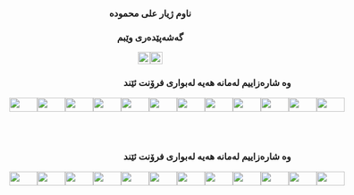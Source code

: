 
<h3 align="center">ناوم ژیار علی محمودە</h1>
<h3 align="center">گەشەپێدەری وێبم </h3>



<div style="display:flex;justify-content:center">
<a href="https://fb.com/zhyar.ali.mahmood" target="blank"><img src="https://cdn.iconscout.com/icon/free/png-128/facebook-224-498412.png" height="22" width="22" /></a>
<a href="viber://chat?number=07501520479" target="blank"><img src="https://cdn.iconscout.com/icon/free/png-64/viber-3691232-3073752.png" height="22" width="22" /></a>
</div>

<h3 align="right"><b>وە شارەزاییم لەمانە هەیە لەبواری فرۆنت ئێند</b></h3>

<div style="display:flex">
<img src="https://img.shields.io/badge/-Html-FF5733" width="50" height="25">
  <img src="https://img.shields.io/badge/-Css-2563EB" width="50" height="25">
  <img src="https://img.shields.io/badge/-JavaScript-FCD34D" width="50" height="25">
   <img src="https://img.shields.io/badge/-JQuery-3B82F6" width="50" height="25">
    <img src="https://img.shields.io/badge/-Vue%20Js-059669" width="50" height="25">
      <img src="https://img.shields.io/badge/-Vuetify%20Js-60A5FA" width="50" height="25">
      <img src="https://img.shields.io/badge/-Nuxt%20Js-059669" width="50" height="25">
       <img src="https://img.shields.io/badge/-Vite%20Js-4F46E5" width="50" height="25">
         <img src="https://img.shields.io/badge/-Tailwind%20Css-3B82F6" width="50" height="25">
           <img src="https://img.shields.io/badge/-Bootstrap%20Css-3730A3" width="50" height="25">
             <img src="https://img.shields.io/badge/-Halfmoon%20Css-EC4899" width="50" height="25">
               <img src="https://img.shields.io/badge/-Sass-DB2777" width="50" height="25">

  
 
</div>

<br><br>

<h3 align="right"><b>وە شارەزاییم لەمانە هەیە لەبواری فرۆنت ئێند</b></h3>

<div style="display:flex">
<img src="https://img.shields.io/badge/-Html-FF5733" width="50" height="25">
  <img src="https://img.shields.io/badge/-Css-2563EB" width="50" height="25">
  <img src="https://img.shields.io/badge/-JavaScript-FCD34D" width="50" height="25">
   <img src="https://img.shields.io/badge/-JQuery-3B82F6" width="50" height="25">
    <img src="https://img.shields.io/badge/-Vue%20Js-059669" width="50" height="25">
      <img src="https://img.shields.io/badge/-Vuetify%20Js-60A5FA" width="50" height="25">
      <img src="https://img.shields.io/badge/-Nuxt%20Js-059669" width="50" height="25">
       <img src="https://img.shields.io/badge/-Vite%20Js-4F46E5" width="50" height="25">
         <img src="https://img.shields.io/badge/-Tailwind%20Css-3B82F6" width="50" height="25">
           <img src="https://img.shields.io/badge/-Bootstrap%20Css-3730A3" width="50" height="25">
             <img src="https://img.shields.io/badge/-Halfmoon%20Css-EC4899" width="50" height="25">
               <img src="https://img.shields.io/badge/-Sass-DB2777" width="50" height="25">

  
 
</div>



